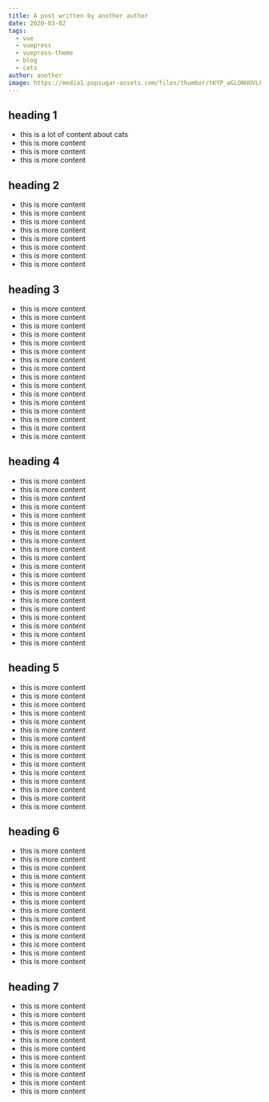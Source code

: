 ```yaml
---
title: A post written by another author
date: 2020-03-02
tags:
  - vue
  - vuepress
  - vuepress-theme
  - blog
  - cats
author: another
image: https://media1.popsugar-assets.com/files/thumbor/tKYP_wGLONHUVLF1MRnmkWF6PVU/fit-in/1024x1024/filters:format_auto-!!-:strip_icc-!!-/2014/10/28/769/n/1922283/b3bfdaa7797ac47d_Sympathy/i/When-Someone-Asks-You-Need-Anything.gif
---
```


## heading 1

- this is a lot of content about cats
- this is more content
- this is more content
- this is more content

## heading 2

- this is more content
- this is more content
- this is more content
- this is more content
- this is more content
- this is more content
- this is more content
- this is more content

## heading 3

- this is more content
- this is more content
- this is more content
- this is more content
- this is more content
- this is more content
- this is more content
- this is more content
- this is more content
- this is more content
- this is more content
- this is more content
- this is more content
- this is more content
- this is more content
- this is more content

## heading 4

- this is more content
- this is more content
- this is more content
- this is more content
- this is more content
- this is more content
- this is more content
- this is more content
- this is more content
- this is more content
- this is more content
- this is more content
- this is more content
- this is more content
- this is more content
- this is more content
- this is more content
- this is more content
- this is more content
- this is more content

## heading 5

- this is more content
- this is more content
- this is more content
- this is more content
- this is more content
- this is more content
- this is more content
- this is more content
- this is more content
- this is more content
- this is more content
- this is more content
- this is more content
- this is more content
- this is more content

## heading 6

- this is more content
- this is more content
- this is more content
- this is more content
- this is more content
- this is more content
- this is more content
- this is more content
- this is more content
- this is more content
- this is more content
- this is more content
- this is more content
- this is more content

## heading 7

- this is more content
- this is more content
- this is more content
- this is more content
- this is more content
- this is more content
- this is more content
- this is more content
- this is more content
- this is more content
- this is more content
